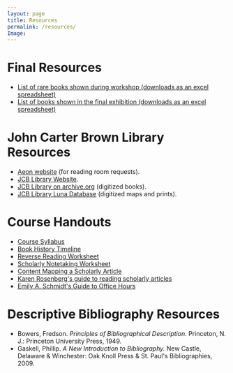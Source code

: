 ```yaml
---
layout: page
title: Resources
permalink: /resources/
Image:
---
```


# Final Resources
* [List of rare books shown during workshop (downloads as an excel spreadsheet)](../pdf/JCBBookHistory-resources.xlsx)
* [List of books shown in the final exhibition (downloads as an excel spreadsheet)](../pdf/exhibitionBooks.xlsx)

# John Carter Brown Library Resources
* [Aeon website](https://jcbl.aeon.atlas-sys.com/aeon.dll) (for reading room requests).
* [JCB Library Website](https://www.brown.edu/academics/libraries/john-carter-brown/).
* [JCB Library on archive.org](https://archive.org/details/JohnCarterBrownLibrary) (digitized books).
* [JCB Library Luna Database](https://jcb.lunaimaging.com/luna/servlet/allCollections) (digitized maps and prints).

# Course Handouts
* [Course Syllabus](../pdf/BookHistorySyllabusSpring2019.pdf)
* [Book History Timeline](https://cdn.knightlab.com/libs/timeline3/latest/embed/index.html?source=1nmjjmnLfNY4_CDkFkp5s7FcaOu4gI614B-HVVGuo7ks&font=Default&lang=en&initial_zoom=2&height=650)
* [Reverse Reading Worksheet](https://docs.google.com/document/d/1FP-nKyqed5Mv-LaU3rFCebSIxDG8bfKzHTZeQAEnJMk/edit)
* [Scholarly Notetaking Worksheet](https://docs.google.com/document/d/1tWTlvAqcI_OvgIKl3ZWHZxF_ZV2A8QJ-jtt7xD5kTPY/edit)
* [Content Mapping a Scholarly Article](https://docs.google.com/document/d/14Hp_n_fmq9zocIsg0mGtwuWRtLZaj4LmndIJq5QSq3Y/edit)
* [Karen Rosenberg's guide to reading scholarly articles](https://wac.colostate.edu/books/writingspaces2/rosenberg--reading-games.pdf)
* [Emily A. Schmidt's Guide to Office Hours](https://www.dropbox.com/s/oipw3ckihnl6weo/office_hours_handout.pdf?dl=0)

# Descriptive Bibliography Resources
* Bowers, Fredson. *Principles of Bibliographical Description.* Princeton, N. J.: Princeton University Press, 1949.
* Gaskell, Phillip. *A New Introduction to Bibliography.* New Castle, Delaware & Winchester: Oak Knoll Press & St. Paul's Bibliographies, 2009.
